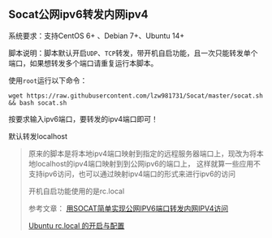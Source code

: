 Socat公网ipv6转发内网ipv4
-----------
系统要求：支持CentOS 6+ 、Debian 7+、Ubuntu 14+

脚本说明：脚本默认开启`UDP`、`TCP`转发，带开机自启功能，且一次只能转发单个端口，如果想转发多个端口请重复运行本脚本。

使用`root`运行以下命令：

    wget https://raw.githubusercontent.com/lzw981731/Socat/master/socat.sh && bash socat.sh

按要求输入ipv6端口，要转发的ipv4端口即可！

默认转发localhost

> 原来的脚本是将本地ipv4端口映射到指定的远程服务器端口上，现改为将本地localhost的ipv4端口映射到到公网ipv6的端口上，
> 这样就算一些应用不支持ipv6访问，也可以通过映射ipv4端口的形式来进行ipv6的访问
>
> 开机自启功能使用的是rc.local
>
> 参考文章：
> [用SOCAT简单实现公网IPV6端口转发内网IPV4访问](https://blog.csdn.net/alal001/article/details/86365856)
>
> [Ubuntu rc.local 的开启与配置](https://blog.csdn.net/qz652219228/article/details/125107694)
